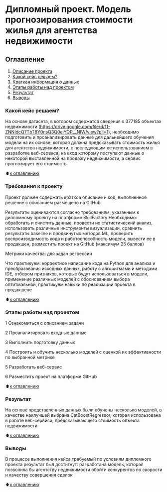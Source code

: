 # Дипломный проект. Модель прогнозирования стоимости жилья для агентства недвижимости

## Оглавление
1. [Описание проекта](https://github.com/Maria-27A/Skillfactory_DS/blob/main/диплом/diplom/project/README.md#Описание-проекта)
2. [Какой кейс решаем?](https://github.com/Maria-27A/Skillfactory_DS/blob/main/диплом/diplom/project/README.md#Какой-кейс-решаем)
3. [Краткая информация о данных](https://github.com/Maria-27A/Skillfactory_DS/blob/main/диплом/diplom/project/README.md#Краткая-информация-о-данных)
4. [Этапы работы над проектом](https://github.com/Maria-27A/Skillfactory_DS/blob/main/диплом/diplom/project/README.md#Этапы-работы-над-проектом)
5. [Результат](https://github.com/Maria-27A/Skillfactory_DS/blob/main/диплом/diplom/project/README.md#Результат)
6. [Выводы](https://github.com/Maria-27A/Skillfactory_DS/blob/main/диплом/diplom/project/README.md#Выводы)

### Какой кейс решаем?
На основе датасета, в котором содержатся сведения о 377185 объектах недвижимости (https://drive.google.com/file/d/11-ZNNIdcQ7TbT8Y0nsQ3Q0eiYQP__NIW/view?pli=1), необходимо подготовить и проанализировать данные для дальнейшего обучения модели на их основе, которая должна предсказывать стоимость жилья для агентства недвижимости, с последующим ее использованием в разработке веб-сервиса, на вход которому поступают данные о некоторой выставленной на продажу недвижимости, а сервис прогнозирует его стоимость

:arrow_up:[к оглавлению](https://github.com/Maria-27A/Skillfactory_DS/tree/main/диплом/diplom/project/README.md#Оглавление)

### Требования к проекту
Проект должен содержать краткое описание и код; выполненное решение с описанием размещено на GitHub

Результаты оцениваются согласно требованиям, указанным к дипломному проекту на платформе SkillFactory 
Необходимо: обработать и очистить данные, провести их статистический анализ, использовать различные инструменты визуализации, сравнить результаты baseline и продвинутых методов ML, проверить воспроизводимость кода и работоспособность модели, вывести ее в продакшен, разместить проект на GitHub (максимум 25 баллов)

Метрики качества: для задач регрессии

Что практикуем: корректное написание кода на Python для анализа и преобразования исходных данных, работу с алгоритмами и методами IDE, отбором признаков, которые будут использоваться в модели, применение различных моделей с обоснованием выбора оптитмальной, практикуем навыки по реализации проекта в продакшене

:arrow_up:[к оглавлению](https://github.com/Maria-27A/Skillfactory_DS/tree/main/диплом/diplom/project/README.md#Оглавление)

### Этапы работы над проектом

1 Ознакомиться с описанием задачи

2 Проанализировать входные данные

3 Выполнить подготовку данных

4 Построить и обучить несколько моделей с  оценкой их эффективности по выбранной метрике

5 Разработать веб-сервис

6 Разместить проект на платформе GitHub


:arrow_up:[к оглавлению](https://github.com/Maria-27A/Skillfactory_DS/tree/main/диплом/diplom/project/README.md#Оглавление)

### Результат
На основе представленных данных были обучены несколько моделей, в качестве наилучшей выбрана CatBoostRegressor, которая использована в работе веб-сервиса, предсказывающего стоимость объекта недвижимости

:arrow_up:[к оглавлению](https://github.com/Maria-27A/Skillfactory_DS/tree/main/диплом/diplom/project/README.md#Оглавление)

### Выводы
В процессе выполнения кейса требуемый по условиям дипломного проекта результат был достигнут: разработана модель, которая позволила бы агентству недвижимости обойти конкурентов по скорости и качеству совершения
сделок 

:arrow_up:[к оглавлению](https://github.com/Maria-27A/Skillfactory_DS/tree/main/диплом/diplom/project/README.md#Оглавление)
